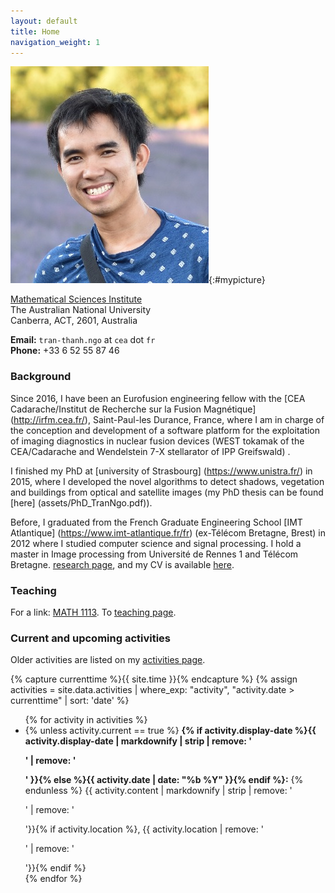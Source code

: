 ```yaml
---
layout: default
title: Home
navigation_weight: 1
---
```


<div class="intro">

![David Tran-Thanh NGO](assets/david-ngo.jpg){:#mypicture}

<div>

[Mathematical Sciences Institute](http://maths.anu.edu.au/)  
The Australian National University  
Canberra, ACT, 2601, Australia


**Email:** `tran-thanh.ngo` at `cea` dot `fr`   
**Phone:** +33 6 52 55 87 46

</div>

</div>

### Background
Since 2016, I have been an Eurofusion engineering fellow with the [CEA Cadarache/Institut de Recherche sur la Fusion Magnétique] (http://irfm.cea.fr/), Saint-Paul-les Durance, France, 
where I am in charge of the conception and development of a software platform for the exploitation of imaging diagnostics in nuclear fusion devices (WEST tokamak of the CEA/Cadarache and Wendelstein 7-X stellarator of IPP Greifswald) . 

I finished my PhD at [university of Strasbourg] (https://www.unistra.fr/) in 2015, where I developed the novel algorithms to detect shadows, vegetation and buildings from optical and satellite images (my PhD thesis can be found [here] (assets/PhD_TranNgo.pdf)). 

Before, I graduated from the French Graduate Engineering School [IMT Atlantique] (https://www.imt-atlantique.fr/fr) (ex-Télécom Bretagne, Brest) in 2012 where I studied computer science and signal processing. I hold a master in Image processing from Université de Rennes 1 and Télécom Bretagne.
  [research page](/research), and my CV is available [here](assets/CV_Ngo_en.pdf).

### Teaching
For a link:  [MATH 1113](https://programsandcourses.anu.edu.au/course/math1113). 
To  [teaching page](teaching/).

### Current and upcoming activities
Older activities are listed on my [activities page](activities/).

{% capture currenttime %}{{ site.time }}{% endcapture %}
{% assign activities = site.data.activities | where_exp: "activity", "activity.date > currenttime" | sort: 'date' %}
<ul>
{% for activity in activities %}
<li>
{% unless activity.current == true %}
<strong>{% if activity.display-date %}{{ activity.display-date | markdownify | strip | remove: '<p>' | remove: '</p>' }}{% else %}{{ activity.date | date: "%b %Y" }}{% endif %}:</strong>
{% endunless %}
{{ activity.content | markdownify | strip | remove: '<p>' | remove: '</p>'}}{% if activity.location %}, {{ activity.location | remove: '<p>' | remove: '</p>'}}{% endif %}
</li>
{% endfor %}
</ul>



